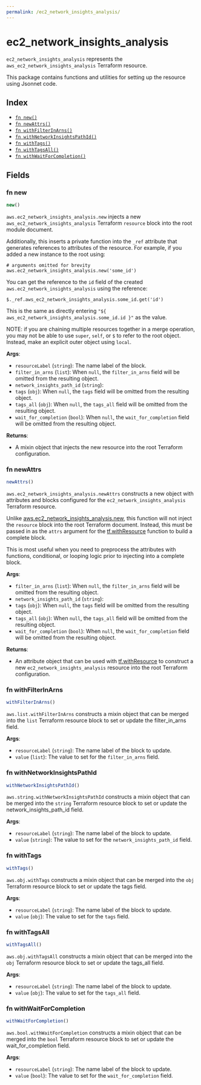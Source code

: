 ```yaml
---
permalink: /ec2_network_insights_analysis/
---
```


# ec2_network_insights_analysis

`ec2_network_insights_analysis` represents the `aws_ec2_network_insights_analysis` Terraform resource.



This package contains functions and utilities for setting up the resource using Jsonnet code.


## Index

* [`fn new()`](#fn-new)
* [`fn newAttrs()`](#fn-newattrs)
* [`fn withFilterInArns()`](#fn-withfilterinarns)
* [`fn withNetworkInsightsPathId()`](#fn-withnetworkinsightspathid)
* [`fn withTags()`](#fn-withtags)
* [`fn withTagsAll()`](#fn-withtagsall)
* [`fn withWaitForCompletion()`](#fn-withwaitforcompletion)

## Fields

### fn new

```ts
new()
```


`aws.ec2_network_insights_analysis.new` injects a new `aws_ec2_network_insights_analysis` Terraform `resource`
block into the root module document.

Additionally, this inserts a private function into the `_ref` attribute that generates references to attributes of the
resource. For example, if you added a new instance to the root using:

    # arguments omitted for brevity
    aws.ec2_network_insights_analysis.new('some_id')

You can get the reference to the `id` field of the created `aws.ec2_network_insights_analysis` using the reference:

    $._ref.aws_ec2_network_insights_analysis.some_id.get('id')

This is the same as directly entering `"${ aws_ec2_network_insights_analysis.some_id.id }"` as the value.

NOTE: if you are chaining multiple resources together in a merge operation, you may not be able to use `super`, `self`,
or `$` to refer to the root object. Instead, make an explicit outer object using `local`.

**Args**:
  - `resourceLabel` (`string`): The name label of the block.
  - `filter_in_arns` (`list`):  When `null`, the `filter_in_arns` field will be omitted from the resulting object.
  - `network_insights_path_id` (`string`): 
  - `tags` (`obj`):  When `null`, the `tags` field will be omitted from the resulting object.
  - `tags_all` (`obj`):  When `null`, the `tags_all` field will be omitted from the resulting object.
  - `wait_for_completion` (`bool`):  When `null`, the `wait_for_completion` field will be omitted from the resulting object.

**Returns**:
- A mixin object that injects the new resource into the root Terraform configuration.


### fn newAttrs

```ts
newAttrs()
```


`aws.ec2_network_insights_analysis.newAttrs` constructs a new object with attributes and blocks configured for the `ec2_network_insights_analysis`
Terraform resource.

Unlike [aws.ec2_network_insights_analysis.new](#fn-new), this function will not inject the `resource`
block into the root Terraform document. Instead, this must be passed in as the `attrs` argument for the
[tf.withResource](https://github.com/tf-libsonnet/core/tree/main/docs#fn-withresource) function to build a complete block.

This is most useful when you need to preprocess the attributes with functions, conditional, or looping logic prior to
injecting into a complete block.

**Args**:
  - `filter_in_arns` (`list`):  When `null`, the `filter_in_arns` field will be omitted from the resulting object.
  - `network_insights_path_id` (`string`): 
  - `tags` (`obj`):  When `null`, the `tags` field will be omitted from the resulting object.
  - `tags_all` (`obj`):  When `null`, the `tags_all` field will be omitted from the resulting object.
  - `wait_for_completion` (`bool`):  When `null`, the `wait_for_completion` field will be omitted from the resulting object.

**Returns**:
  - An attribute object that can be used with [tf.withResource](https://github.com/tf-libsonnet/core/tree/main/docs#fn-withresource) to construct a new `ec2_network_insights_analysis` resource into the root Terraform configuration.


### fn withFilterInArns

```ts
withFilterInArns()
```

`aws.list.withFilterInArns` constructs a mixin object that can be merged into the `list`
Terraform resource block to set or update the filter_in_arns field.



**Args**:
  - `resourceLabel` (`string`): The name label of the block to update.
  - `value` (`list`): The value to set for the `filter_in_arns` field.


### fn withNetworkInsightsPathId

```ts
withNetworkInsightsPathId()
```

`aws.string.withNetworkInsightsPathId` constructs a mixin object that can be merged into the `string`
Terraform resource block to set or update the network_insights_path_id field.



**Args**:
  - `resourceLabel` (`string`): The name label of the block to update.
  - `value` (`string`): The value to set for the `network_insights_path_id` field.


### fn withTags

```ts
withTags()
```

`aws.obj.withTags` constructs a mixin object that can be merged into the `obj`
Terraform resource block to set or update the tags field.



**Args**:
  - `resourceLabel` (`string`): The name label of the block to update.
  - `value` (`obj`): The value to set for the `tags` field.


### fn withTagsAll

```ts
withTagsAll()
```

`aws.obj.withTagsAll` constructs a mixin object that can be merged into the `obj`
Terraform resource block to set or update the tags_all field.



**Args**:
  - `resourceLabel` (`string`): The name label of the block to update.
  - `value` (`obj`): The value to set for the `tags_all` field.


### fn withWaitForCompletion

```ts
withWaitForCompletion()
```

`aws.bool.withWaitForCompletion` constructs a mixin object that can be merged into the `bool`
Terraform resource block to set or update the wait_for_completion field.



**Args**:
  - `resourceLabel` (`string`): The name label of the block to update.
  - `value` (`bool`): The value to set for the `wait_for_completion` field.
